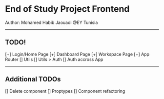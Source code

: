 # End of Study Project Frontend

Author: Mohamed Habib Jaouadi @EY Tunisia

---

## TODO!

[+] Login/Home Page
[+] Dashboard Page
[+] Workspace Page
[+] App Router
[] Utils
[] Utils > Auth
[] Auth accross App

---

## Additional TODOs

[] Delete component
[] Proptypes
[] Component refactoring
